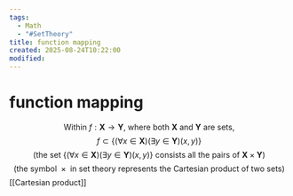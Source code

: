 ```yaml
---
tags:
  - Math
  - "#SetTheory"
title: function mapping
created: 2025-08-24T10:22:00
modified:
---
```

# function mapping

$$\text{Within $f:\mathbf{X}\rightarrow \mathbf{Y}$, where both $\mathbf{X}$ and $\mathbf{Y}$ are sets, } $$
$$f\subset\{(\forall x\in \mathbf{X})(\exists y\in\mathbf{Y})(x,y)\}$$
$$\text{(the set $\{(\forall x\in \mathbf{X})(\exists y\in\mathbf{Y})(x,y)\}$ consists all the pairs of $\mathbf{X}\times\mathbf{Y}$)}$$
$$\text{(the symbol $\times$ in set theory represents the Cartesian product of two sets)}$$
[[Cartesian product]]